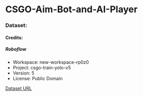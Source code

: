 # CSGO-Aim-Bot-and-AI-Player

### Dataset:

#### Credits:
##### Roboflow
- Workspace: new-workspace-rp0z0
- Project: csgo-train-yolo-v5
- Version: 5
- License: Public Domain

[Dataset URL](https://universe.roboflow.com/new-workspace-rp0z0/csgo-train-yolo-v5/dataset/5)